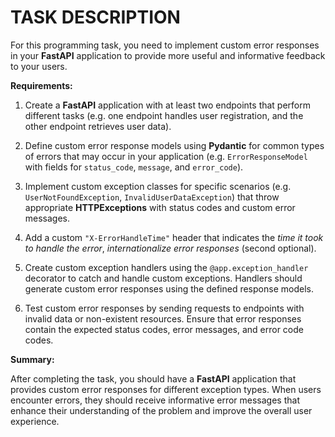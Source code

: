 # TASK DESCRIPTION

For this programming task, you need to implement custom error responses in your **FastAPI** application to provide more useful and informative feedback to your users.

**Requirements:**

1. Create a **FastAPI** application with at least two endpoints that perform different tasks (e.g. one endpoint handles user registration, and the other endpoint retrieves user data).

2. Define custom error response models using **Pydantic** for common types of errors that may occur in your application (e.g. `ErrorResponseModel` with fields for `status_code`, `message`, and `error_code`).

3. Implement custom exception classes for specific scenarios (e.g. `UserNotFoundException`, `InvalidUserDataException`) that throw appropriate **HTTPExceptions** with status codes and custom error messages.

4. Add a custom `"X-ErrorHandleTime"` header that indicates the *time it took to handle the error*, *internationalize error responses* (second optional).

5. Create custom exception handlers using the `@app.exception_handler` decorator to catch and handle custom exceptions. Handlers should generate custom error responses using the defined response models.

6. Test custom error responses by sending requests to endpoints with invalid data or non-existent resources. Ensure that error responses contain the expected status codes, error messages, and error code codes.

**Summary:**

After completing the task, you should have a **FastAPI** application that provides custom error responses for different exception types. When users encounter errors, they should receive informative error messages that enhance their understanding of the problem and improve the overall user experience.
